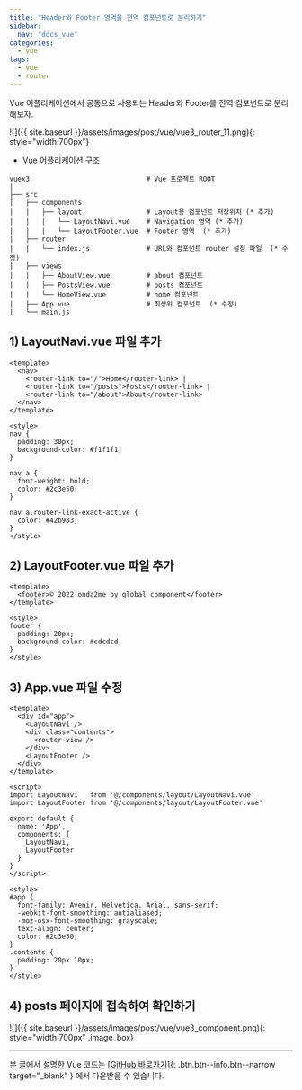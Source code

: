 ```yaml
---
title: "Header와 Footer 영역을 전역 컴포넌트로 분리하기"
sidebar:
  nav: "docs_vue"
categories: 
  - vue
tags:
  - vue
  - router
---
```


Vue 어플리케이션에서 공통으로 사용되는 Header와 Footer를 전역 컴포넌트로 분리해보자.   

![]({{ site.baseurl }}/assets/images/post/vue/vue3_router_11.png){: style="width:700px"}

+ Vue 어플리케이션 구조    

```
vuex3                             # Vue 프로젝트 ROOT
|
├── src                           
|   ├── components                
|   |   ├── layout                # Layout용 컴포넌트 저장위치 (* 추가)
|   |   |   └── LayoutNavi.vue    # Navigation 영역 (* 추가)
|   |   |   └── LayoutFooter.vue  # Footer 영역  (* 추가)
|   ├── router                    
|   |   └── index.js              # URL와 컴포넌트 router 설정 파일  (* 수정)
|   ├── views                     
|   |   ├── AboutView.vue         # about 컴포넌트 
|   |   ├── PostsView.vue         # posts 컴포넌트 
|   |   └── HomeView.vue          # home 컴포넌트 
|   ├── App.vue                   # 최상위 컴포넌트  (* 수정)
|   └── main.js                   

```

## 1) LayoutNavi.vue 파일 추가
```vue
<template>
  <nav>
    <router-link to="/">Home</router-link> |
    <router-link to="/posts">Posts</router-link> | 
    <router-link to="/about">About</router-link>
  </nav>
</template>

<style>
nav {
  padding: 30px;
  background-color: #f1f1f1;
}

nav a {
  font-weight: bold;
  color: #2c3e50;
}

nav a.router-link-exact-active {
  color: #42b983;
}
</style>
```

## 2) LayoutFooter.vue 파일 추가
```vue
<template>
  <footer>© 2022 onda2me by global component</footer> 
</template>

<style>
footer {
  padding: 20px;
  background-color: #cdcdcd;
}
</style>
```

## 3) App.vue 파일 수정
```vue
<template>
  <div id="app">
    <LayoutNavi />
    <div class="contents">
      <router-view />
    </div>
    <LayoutFooter />
  </div>
</template>

<script> 
import LayoutNavi   from '@/components/layout/LayoutNavi.vue'
import LayoutFooter from '@/components/layout/LayoutFooter.vue'

export default {
  name: 'App',
  components: {
    LayoutNavi,
    LayoutFooter
  }
} 
</script>

<style>
#app {
  font-family: Avenir, Helvetica, Arial, sans-serif;
  -webkit-font-smoothing: antialiased;
  -moz-osx-font-smoothing: grayscale;
  text-align: center;
  color: #2c3e50;
}
.contents {
  padding: 20px 10px;
}
</style>
```

## 4) posts 페이지에 접속하여 확인하기

![]({{ site.baseurl }}/assets/images/post/vue/vue3_component.png){: style="width:700px" .image_box}

---   
   
   
본 글에서 설명한 Vue 코드는 [[GitHub 바로가기]](https://github.com/onda2me/vuex3_basic_example){: .btn.btn--info.btn--narrow target="_blank" } 에서 다운받을 수 있습니다.